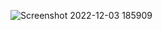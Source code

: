 ![Screenshot 2022-12-03 185909](https://user-images.githubusercontent.com/110638503/205444522-ac365b3f-eb0f-49c9-b898-f07d6bba81f4.png)
